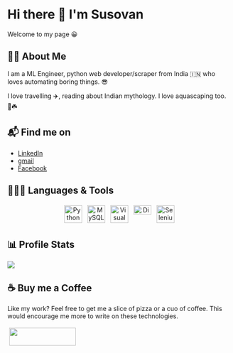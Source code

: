 # Hi there 👋 I'm Susovan

Welcome to my page 😀
## 👱🏻 About Me
I am a ML Engineer, python web developer/scraper from India 🇮🇳 who loves automating boring things. 😎

I love travelling ✈️, reading about Indian mythology. I love aquascaping too. 🐠☘️

## 📬 Find me on

- [LinkedIn](www.linkedin.com/in/susovan-dey)
- [gmail](deysusovan93@gmail.com)
- [Facebook](https://www.facebook.com/susovan.dey.31)


##  👨🏻‍💻 Languages & Tools
<p align="center">
<a href="https://www.python.org/" title="Python"><img src="https://github.com/get-icon/geticon/raw/master/icons/python.svg" alt="Python" width="40px" height="40px" style="vertical-align:top; margin:4px"></a>
<a href="https://dev.mysql.com/" title="MySQL"><img src="https://github.com/get-icon/geticon/raw/master/icons/mysql.svg" alt="MySQL" width="40px" height="40px" style="vertical-align:top; margin:4px"></a>
<a href="https://code.visualstudio.com/" title="Visual Studio Code"><img src="https://github.com/get-icon/geticon/raw/master/icons/visual-studio-code.svg" alt="Visual Studio Code" width="40px" height="40px" style="vertical-align:top; margin:4px"></a>
<a href="https://discord.com/" title="Discord"><img src="https://github.com/get-icon/geticon/raw/master/icons/discord.svg" alt="Discord" width="40px" height="21px" style="vertical-align:top; margin:4px"></a>
<a href="https://selenium.dev/" title="Selenium"><img src="https://github.com/get-icon/geticon/raw/master/icons/selenium.svg" alt="Selenium" width="40px" height="40px" style="vertical-align:top; margin:4px"></a>
</p>


## 📊 Profile Stats
![](https://visitor-badge.laobi.icu/badge?page_id=suovanD.susovanD)


## ☕ Buy me a Coffee
Like my work? Feel free to get me a slice of pizza or a cuo of coffee. This would encourage me more to write on these technologies.

<img src="https://user-images.githubusercontent.com/32951163/117539408-215f3480-b028-11eb-8c21-f634430941a5.png" href="https://www.buymeacoffee.com/susovanD" width="150" height="40" style="vertical-align:top; margin:4px">
